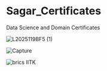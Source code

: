 # Sagar_Certificates
Data Science and Domain Certificates


![L2025119BF5 (1)](https://user-images.githubusercontent.com/67474853/126034377-fb992f6a-072a-4571-975f-bf45cdeb7fc7.png)

![Capture](https://user-images.githubusercontent.com/67474853/126034459-7eec8fec-a52e-4be7-8bf2-902ba17a8562.JPG)

![brics IITK](https://user-images.githubusercontent.com/67474853/126034378-709e333b-0e9a-4ebb-b651-af4bf022dde1.jpg)


